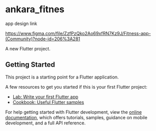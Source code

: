 # ankara_fitnes
app design link 

<https://www.figma.com/file/ZzfPzQko2Ao69xfRN7Kz9J/Fitness-app-(Community)?node-id=206%3A281>

A new Flutter project.

## Getting Started

This project is a starting point for a Flutter application.

A few resources to get you started if this is your first Flutter project:

- [Lab: Write your first Flutter app](https://docs.flutter.dev/get-started/codelab)
- [Cookbook: Useful Flutter samples](https://docs.flutter.dev/cookbook)

For help getting started with Flutter development, view the
[online documentation](https://docs.flutter.dev/), which offers tutorials,
samples, guidance on mobile development, and a full API reference.
